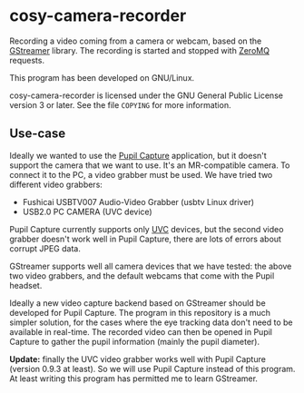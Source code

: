 cosy-camera-recorder
====================

Recording a video coming from a camera or webcam, based on the
[GStreamer](https://gstreamer.freedesktop.org/) library. The recording is
started and stopped with [ZeroMQ](http://zeromq.org/) requests.

This program has been developed on GNU/Linux.

cosy-camera-recorder is licensed under the GNU General Public License version 3
or later. See the file `COPYING` for more information.

Use-case
--------

Ideally we wanted to use the [Pupil Capture](https://pupil-labs.com/)
application, but it doesn't support the camera that we want to use. It's an
MR-compatible camera. To connect it to the PC, a video grabber must be used. We
have tried two different video grabbers:

- Fushicai USBTV007 Audio-Video Grabber (usbtv Linux driver)
- USB2.0 PC CAMERA (UVC device)

Pupil Capture currently supports only
[UVC](https://en.wikipedia.org/wiki/USB_video_device_class) devices, but the
second video grabber doesn't work well in Pupil Capture, there are lots of
errors about corrupt JPEG data.

GStreamer supports well all camera devices that we have tested: the above two
video grabbers, and the default webcams that come with the Pupil headset.

Ideally a new video capture backend based on GStreamer should be developed for
Pupil Capture. The program in this repository is a much simpler solution, for
the cases where the eye tracking data don't need to be available in real-time.
The recorded video can then be opened in Pupil Capture to gather the pupil
information (mainly the pupil diameter).

**Update:** finally the UVC video grabber works well with Pupil Capture
(version 0.9.3 at least). So we will use Pupil Capture instead of this program.
At least writing this program has permitted me to learn GStreamer.
